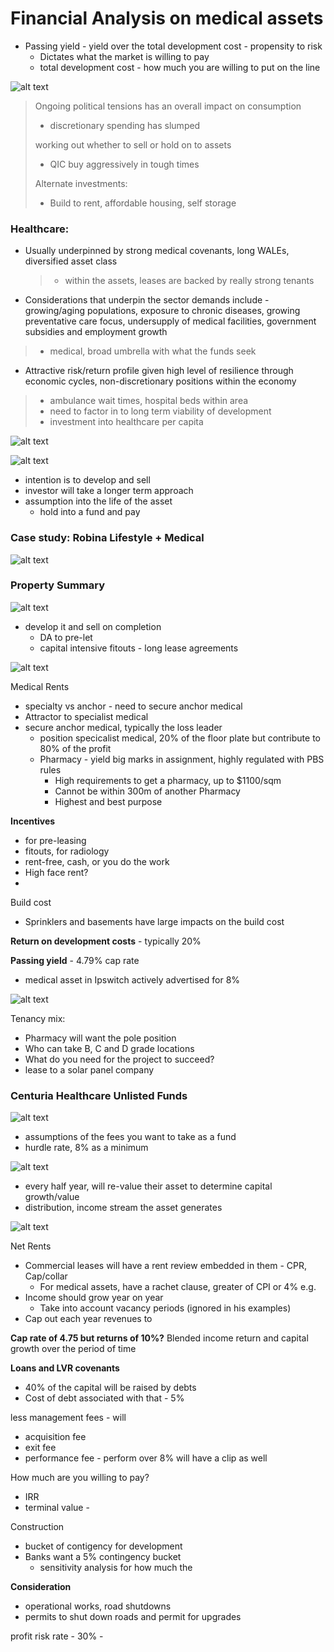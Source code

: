 # Financial Analysis on medical assets

- Passing yield - yield over the total development cost - propensity to risk
   - Dictates what the market is willing to pay
   - total development cost - how much you are willing to put on the line


![alt text](assets\IMG38.PNG)

> Ongoing political tensions has an overall impact on consumption
> - discretionary spending has slumped
>
> working out whether to sell or hold on to assets
> - QIC buy aggressively in tough times
>
> Alternate investments:
> - Build to rent, affordable housing, self storage


### Healthcare:
- Usually underpinned by strong medical covenants, long WALEs, diversified asset class
  > - within the assets, leases are backed by really strong tenants
- Considerations that underpin the sector demands include - growing/aging populations, exposure to chronic diseases, growing preventative care focus, undersupply of medical facilities, government subsidies and employment growth
> - medical, broad umbrella with what the funds seek

- Attractive risk/return profile given high level of resilience through economic cycles, non-discretionary positions within the economy
> - ambulance wait times, hospital beds within area
> - need to factor in to long term viability of development
> - investment into healthcare per capita

![alt text](assets\IMG39.PNG)


![alt text](assets\IMG40.PNG)

- intention is to develop and sell
- investor will take a longer term approach
- assumption into the life of the asset
  - hold into a fund and pay

### Case study: Robina Lifestyle + Medical

![alt text](assets\IMG41.PNG)


### Property Summary

![alt text](assets\IMG42.PNG)

- develop it and sell on completion
  - DA to pre-let
  - capital intensive fitouts - long lease agreements


![alt text](assets\IMG43.PNG)

Medical Rents
- specialty vs anchor - need to secure anchor medical
- Attractor to specialist medical
- secure anchor medical, typically the loss leader
  - position specicalist medical, 20% of the floor plate but contribute to 80% of the profit
  - Pharmacy - yield big marks in assignment, highly regulated with PBS rules
    - High requirements to get a pharmacy, up to $1100/sqm
    - Cannot be within 300m of another Pharmacy
    - Highest and best purpose

**Incentives**
- for pre-leasing
- fitouts, for radiology 
- rent-free, cash, or you do the work
- High face rent?
- 


Build cost
- Sprinklers and basements have large impacts on the build cost

**Return on development costs** - typically 20%

**Passing yield** - 4.79% cap rate
- medical asset in Ipswitch actively advertised for 8%


![alt text](assets\IMG44.PNG)

Tenancy mix:
- Pharmacy will want the pole position
- Who can take B, C and D grade locations
- What do you need for the project to succeed?
- lease to a solar panel company


### Centuria Healthcare Unlisted Funds

![alt text](assets\IMG45.PNG)


- assumptions of the fees you want to take as a fund
- hurdle rate, 8% as a minimum


![alt text](assets\IMG46.PNG)

- every half year, will re-value their asset to determine capital growth/value
- distribution, income stream the asset generates


![alt text](assets\IMG47.PNG)


Net Rents
- Commercial leases will have a rent review embedded in them - CPR, Cap/collar
    - For medical assets, have a rachet clause, greater of CPI or 4% e.g.
- Income should grow year on year
  - Take into account vacancy periods (ignored in his examples)
- Cap out each year revenues to

**Cap rate of 4.75 but returns of 10%?**
Blended income return and capital growth over the period of time


**Loans and LVR covenants**
- 40% of the capital will be raised by debts
- Cost of debt associated with that - 5%

less management fees - will 
- acquisition fee
- exit fee
- performance fee - perform over 8% will have a clip as well


How much are you willing to pay?
- IRR
- terminal value - 


Construction
- bucket of contigency for development
- Banks want a 5% contingency bucket
  - sensitivity analysis for how much the 


**Consideration**
- operational works, road shutdowns
- permits to shut down roads and permit for upgrades


profit risk rate - 30% - 
